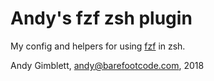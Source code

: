 # Andy's fzf zsh plugin

My config and helpers for using [fzf](https://github.com/junegunn/fzf) in zsh.

Andy Gimblett, andy@barefootcode.com, 2018
